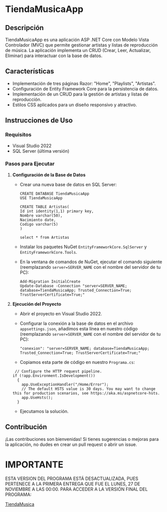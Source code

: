 # TiendaMusicaApp

## Descripción

TiendaMusicaApp es una aplicación ASP .NET Core con Modelo Vista Controlador (MVC) que permite gestionar artistas y listas de reproducción de música. La aplicación implementa un CRUD (Crear, Leer, Actualizar, Eliminar) para interactuar con la base de datos.

## Características

- Implementación de tres páginas Razor: "Home", "Playlists", "Artistas".
- Configuración de Entity Framework Core para la persistencia de datos.
- Implementación de un CRUD para la gestión de artistas y listas de reproducción.
- Estilos CSS aplicados para un diseño responsivo y atractivo.

## Instrucciones de Uso

### Requisitos

- Visual Studio 2022
- SQL Server (última versión)

### Pasos para Ejecutar

1. **Configuración de la Base de Datos**

   - Crear una nueva base de datos en SQL Server:

      ```
      CREATE DATABASE TiendaMusicaApp
      USE TiendaMusicaApp

      CREATE TABLE Artistas(
      Id int identity(1,1) primary key,
      Nombre varchar(50),
      Nacimiento date,
      Codigo varchar(5)
      )

      select * from Artistas
     ```
      
   - Instalar los paquetes NuGet `EntityFrameworkCore.SqlServer` y `EntityFrameworkCore.Tools`.
   - En la ventana de comandos de NuGet, ejecutar el comando siguiente (reemplazando `server=SERVER_NAME` con el nombre del servidor de tu PC):

     ```
     Add-Migration InitialCreate
     Update-Database -Connection "server=SERVER_NAME; database=TiendaMusicaApp; Trusted_Connection=True; TrustServerCertificate=True;"
     ```

1. **Ejecución del Proyecto**

   - Abrir el proyecto en Visual Studio 2022.
   - Configurar la conexión a la base de datos en el archivo `appsettings.json`, añadimos esta línea en nuestro código (reemplazando `server=SERVER_NAME` con el nombre del servidor de tu PC):
  
     ```
     "conexion": "server=SERVER_NAME; database=TiendaMusicaApp; Trusted_Connection=True; TrustServerCertificate=True;"
     ```
   - Copiamos esta parte de código en nuestro `Programa.cs`:

    ```
     // Configure the HTTP request pipeline.
    if (!app.Environment.IsDevelopment())
      {
        app.UseExceptionHandler("/Home/Error");
        // The default HSTS value is 30 days. You may want to change this for production scenarios, see https://aka.ms/aspnetcore-hsts.
        app.UseHsts();
      }
     ```
   - Ejecutamos la solución.

## Contribución

¡Las contribuciones son bienvenidas! Si tienes sugerencias o mejoras para la aplicación, no dudes en crear un pull request o abrir un issue.

# IMPORTANTE
ESTA VERSION DEL PROGRAMA ESTÁ DESACTUALIZADA, PUES PERTENECE A LA PRIMERA ENTREGA QUE FUE EL LUNES, 27 DE NOVIEMBRE A LAS 00:00. PARA ACCEDER A LA VERSIÓN FINAL DEL PROGRAMA:

<a href="https://github.com/andresalmeida/Desarrollo_Web_Avanzado_14956/tree/main/TiendaMusica">TiendaMusica</a>


